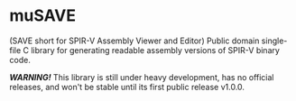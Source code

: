 # muSAVE
(SAVE short for SPIR-V Assembly Viewer and Editor) Public domain single-file C library for generating readable assembly versions of SPIR-V binary code.

***WARNING!*** This library is still under heavy development, has no official releases, and won't be stable until its first public release v1.0.0.
